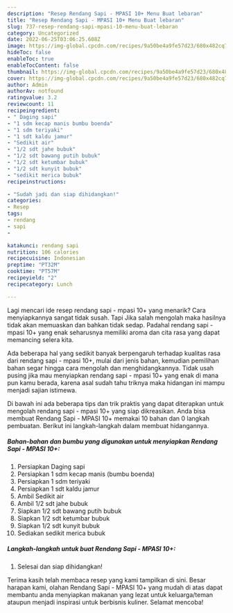 ```yaml
---
description: "Resep Rendang Sapi - MPASI 10+ Menu Buat lebaran"
title: "Resep Rendang Sapi - MPASI 10+ Menu Buat lebaran"
slug: 737-resep-rendang-sapi-mpasi-10-menu-buat-lebaran
category: Uncategorized
date: 2022-06-25T03:06:25.608Z
image: https://img-global.cpcdn.com/recipes/9a50be4a9fe57d23/680x482cq70/rendang-sapi-mpasi-10-foto-resep-utama.jpg
hideToc: false
enableToc: true
enableTocContent: false
thumbnail: https://img-global.cpcdn.com/recipes/9a50be4a9fe57d23/680x482cq70/rendang-sapi-mpasi-10-foto-resep-utama.jpg
cover: https://img-global.cpcdn.com/recipes/9a50be4a9fe57d23/680x482cq70/rendang-sapi-mpasi-10-foto-resep-utama.jpg
author: Admin
authorAv: notfound
ratingvalue: 3.2
reviewcount: 11
recipeingredient:
- " Daging sapi"
- "1 sdm kecap manis bumbu boenda"
- "1 sdm teriyaki"
- "1 sdt kaldu jamur"
- "Sedikit air"
- "1/2 sdt jahe bubuk"
- "1/2 sdt bawang putih bubuk"
- "1/2 sdt ketumbar bubuk"
- "1/2 sdt kunyit bubuk"
- "sedikit merica bubuk"
recipeinstructions:

- "Sudah jadi dan siap dihidangkan!"
categories:
- Resep
tags:
- rendang
- sapi
- 

katakunci: rendang sapi  
nutrition: 106 calories
recipecuisine: Indonesian
preptime: "PT32M"
cooktime: "PT57M"
recipeyield: "2"
recipecategory: Lunch

---
```



Lagi mencari ide resep rendang sapi - mpasi 10+ yang menarik? Cara menyiapkannya sangat tidak susah. Tapi Jika salah mengolah maka hasilnya tidak akan memuaskan dan bahkan tidak sedap. Padahal rendang sapi - mpasi 10+ yang enak seharusnya memiliki aroma dan cita rasa yang dapat memancing selera kita.




Ada beberapa hal yang sedikit banyak berpengaruh terhadap kualitas rasa dari rendang sapi - mpasi 10+, mulai dari jenis bahan, kemudian pemilihan bahan segar hingga cara mengolah dan menghidangkannya. Tidak usah pusing jika mau menyiapkan rendang sapi - mpasi 10+ yang enak di mana pun kamu berada, karena asal sudah tahu triknya maka hidangan ini mampu menjadi sajian istimewa.


Di bawah ini ada beberapa tips dan trik praktis yang dapat diterapkan untuk mengolah rendang sapi - mpasi 10+ yang siap dikreasikan. Anda bisa membuat Rendang Sapi - MPASI 10+ memakai 10 bahan dan 0 langkah pembuatan. Berikut ini langkah-langkah dalam membuat hidangannya.

<!--inarticleads1-->

##### Bahan-bahan dan bumbu yang digunakan untuk menyiapkan Rendang Sapi - MPASI 10+:

1. Persiapkan  Daging sapi
1. Persiapkan 1 sdm kecap manis (bumbu boenda)
1. Persiapkan 1 sdm teriyaki
1. Persiapkan 1 sdt kaldu jamur
1. Ambil Sedikit air
1. Ambil 1/2 sdt jahe bubuk
1. Siapkan 1/2 sdt bawang putih bubuk
1. Siapkan 1/2 sdt ketumbar bubuk
1. Siapkan 1/2 sdt kunyit bubuk
1. Sediakan sedikit merica bubuk




<!--inarticleads2-->

##### Langkah-langkah untuk buat Rendang Sapi - MPASI 10+:


1. Selesai dan siap dihidangkan!



Terima kasih telah membaca resep yang kami tampilkan di sini. Besar harapan kami, olahan Rendang Sapi - MPASI 10+ yang mudah di atas dapat membantu anda menyiapkan makanan yang lezat untuk keluarga/teman ataupun menjadi inspirasi untuk berbisnis kuliner. Selamat mencoba!
